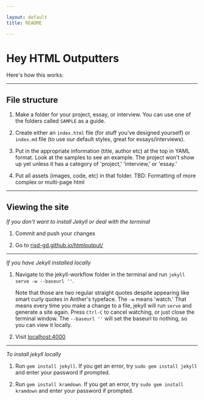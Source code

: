 ```yaml
---

layout: default
title: README

---
```


# Hey HTML Outputters

Here's how this works:

---

## File structure

1. Make a folder for your project, essay, or interview. You can use one of the folders called `SAMPLE` as a guide.

2. Create either an `index.html` file (for stuff you've designed yourself) or `index.md` file (to use our default styles, great for essays/interviews).

3. Put in the appropriate information (title, author etc) at the top in YAML format. Look at the samples to see an example. The project won't show up yet unless it has a category of 'project,' 'interview,' or 'essay.'

4. Put all assets (images, code, etc) in that folder. TBD: Formatting of more complex or multi-page html

---

## Viewing the site


_If you don't want to install Jekyll or deal with the terminal_

1. Commit and push your changes

2. Go to [risd-gd.github.io/htmloutput/](http://risd-gd.github.io/htmloutput/)

---

_If you have Jekyll installed locally_

1. Navigate to the jekyll-workflow folder in the terminal and run `jekyll serve -w --baseurl ''`.

	
	Note that those are two regular straight quotes despite appearing like smart curly quotes in Anther's typeface. The `-w` means 'watch.' That means every time you make a change to a file, jekyll will run `serve` and generate a site again. Press `Ctrl-C` to cancel watching, or just close the terminal window. The `--baseurl ''` will set the baseurl to nothing, so you can view it locally. 

2. Visit [localhost:4000](http://localhost:4000/)

---

_To install jekyll locally_

1. Run `gem install jekyll`. If you get an error, try `sudo gem install jekyll` and enter your password if prompted.

1. Run `gem install kramdown`. If you get an error, try `sudo gem install kramdown` and enter your password if prompted.


